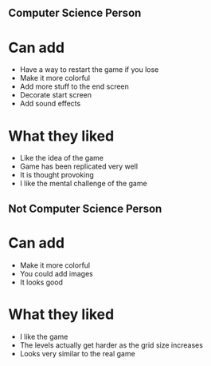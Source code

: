 ## Computer Science Person 

# Can add
- Have a way to restart the game if you lose
- Make it more colorful
- Add more stuff to the end screen
- Decorate start screen
- Add sound effects

# What they liked
- Like the idea of the game
- Game has been replicated very well
- It is thought provoking
- I like the mental challenge of the game

## Not Computer Science Person

# Can add
- Make it more colorful
- You could add images
- It looks good

# What they liked
- I like the game
- The levels actually get harder as the grid size increases
- Looks very similar to the real game
